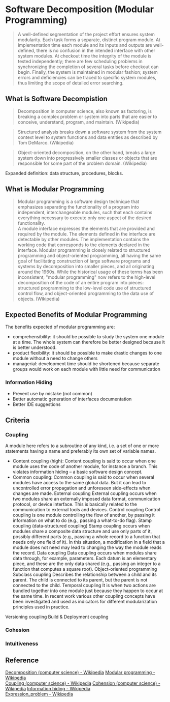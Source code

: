 # Software Decomposition (Modular Programming)

> A well-defined segmentation of the project effort ensures system modularity. Each task forms a separate, distinct program module. At implementation time each module and its inputs and outputs are well-defined, there is no confusion in the intended interface with other system modules. At checkout time the integrity of the module is tested independently; there are few scheduling problems in synchronizing the completion of several tasks before checkout can begin. Finally, the system is maintained in modular fashion; system errors and deficiencies can be traced to specific system modules, thus limiting the scope of detailed error searching.

## What is Software Decompistion
> Decomposition in computer science, also known as factoring, is breaking a complex problem or system into parts that are easier to conceive, understand, program, and maintain. (Wikipedia)

> Structured analysis breaks down a software system from the system context level to system functions and data entities as described by Tom DeMarco. (Wikipedia)

> Object-oriented decomposition, on the other hand, breaks a large system down into progressively smaller classes or objects that are responsible for some part of the problem domain. (Wikipedia)  

Expanded definition: data structure, procedures, blocks.

## What is Modular Programming
> Modular programming is a software design technique that emphasizes separating the functionality of a program into independent, interchangeable modules, such that each contains everything necessary to execute only one aspect of the desired functionality.  
A module interface expresses the elements that are provided and required by the module. The elements defined in the interface are detectable by other modules. The implementation contains the working code that corresponds to the elements declared in the interface. Modular programming is closely related to structured programming and object-oriented programming, all having the same goal of facilitating construction of large software programs and systems by decomposition into smaller pieces, and all originating around the 1960s. While the historical usage of these terms has been inconsistent, "modular programming" now refers to the high-level decomposition of the code of an entire program into pieces: structured programming to the low-level code use of structured control flow, and object-oriented programming to the data use of objects. (Wikipedia)

## Expected Benefits of Modular Programming
The benefits expected of modular programming are:
+ comprehensibility: it should be possible to study the system one module at a time. The whole system can therefore be better designed because it is better understood.
+ product flexibility: it should be possible to make drastic changes to one module without a need to change others
+ managerial: development time should be shortened because separate groups would work on each module with little need for communication

### Information Hiding
+ Prevent use by mistake (not common)
+ Better automatic generation of interfaces documentation 
+ Better IDE suggestions
## Criteria
### Coupling 
A module here refers to a subroutine of any kind, i.e. a set of one or more statements having a name and preferably its own set of variable names.
+ Content coupling (high): Content coupling is said to occur when one module uses the code of another module, for instance a branch. This violates information hiding – a basic software design concept.
+ Common coupling: Common coupling is said to occur when several modules have access to the same global data. But it can lead to uncontrolled error propagation and unforeseen side-effects when changes are made.
External coupling
External coupling occurs when two modules share an externally imposed data format, communication protocol, or device interface. This is basically related to the communication to external tools and devices.
Control coupling
Control coupling is one module controlling the flow of another, by passing it information on what to do (e.g., passing a what-to-do flag).
Stamp coupling (data-structured coupling)
Stamp coupling occurs when modules share a composite data structure and use only parts of it, possibly different parts (e.g., passing a whole record to a function that needs only one field of it).
In this situation, a modification in a field that a module does not need may lead to changing the way the module reads the record.
Data coupling
Data coupling occurs when modules share data through, for example, parameters. Each datum is an elementary piece, and these are the only data shared (e.g., passing an integer to a function that computes a square root).
Object-oriented programming
Subclass coupling
Describes the relationship between a child and its parent. The child is connected to its parent, but the parent is not connected to the child.
Temporal coupling
It is when two actions are bundled together into one module just because they happen to occur at the same time.
In recent work various other coupling concepts have been investigated and used as indicators for different modularization principles used in practice.

Versioning coupling
Build & Deployment coupling
### Cohesion
### Intuitiveness

## Reference
[Decomposition (computer science) - Wikipedia](https://en.wikipedia.org/wiki/Decomposition_(computer_science))  
[Modular programming - Wikipedia](https://en.wikipedia.org/wiki/Modular_programming)  
[Coupling (computer science) - Wikipedia](https://en.wikipedia.org/wiki/Coupling_(computer_programming))  
[Cohension (computer science) - Wikipedia](https://en.wikipedia.org/wiki/Cohesion_(computer_science))  
[Information hiding - Wikipedia](https://en.wikipedia.org/wiki/Information_hiding)  
[Expression_problem - Wikipedia](https://en.wikipedia.org/wiki/Expression_problem)